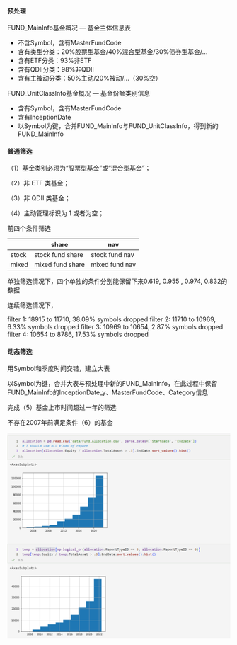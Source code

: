 #### 预处理

FUND_MainInfo基金概况 — 基金主体信息表

* 不含Symbol，含有MasterFundCode
* 含有类型分类：20%股票型基金/40%混合型基金/30%债券型基金/...
* 含有ETF分类：93%非ETF
* 含有QDII分类：98%非QDII
* 含有主被动分类：50%主动/20%被动/...（30%空）

FUND_UnitClassInfo基金概况 — 基金份额类别信息

* 含有Symbol，含有MasterFundCode
* 含有InceptionDate
* 以Symbol为键，合并FUND_MainInfo与FUND_UnitClassInfo，得到新的FUND_MainInfo

#### 普通筛选

（1）基金类别必须为“股票型基金”或“混合型基金”；

（2）非 ETF 类基金；

（3）非 QDII 类基金；

（4）主动管理标识为 1 或者为空；

前四个条件筛选


|       | share            | nav            |
| ----- | ---------------- | -------------- |
| stock | stock fund share | stock fund nav |
| mixed | mixed fund share | mixed fund nav |

单独筛选情况下，四个单独的条件分别能保留下来0.619, 0.955 , 0.974, 0.832的数据

连续筛选情况下，

filter 1: 18915 to 11710, 38.09% symbols dropped
filter 2: 11710 to 10969, 6.33% symbols dropped
filter 3: 10969 to 10654, 2.87% symbols dropped
filter 4: 10654 to 8786, 17.53% symbols dropped

#### 动态筛选

用Symbol和季度时间交错，建立大表

以Symbol为键，合并大表与预处理中新的FUND_MainInfo，在此过程中保留FUND_MainInfo的InceptionDate_y、MasterFundCode、Category信息

完成（5）基金上市时间超过一年的筛选

不存在2007年前满足条件（6）的基金

![1664183264776](image/README/1664183264776.png)

